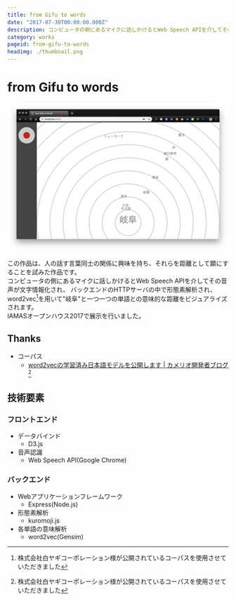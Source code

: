 ```yaml
---
title: from Gifu to words
date: "2017-07-30T00:00:00.000Z"
description: コンピュータの側にあるマイクに話しかけるとWeb Speech APIを介してその音声が文字情報化され、バックエンドのHTTPサーバの中で形態素解析され、word2vecライブラリを用いて"岐阜"と一つ一つの単語との意味的な距離をビジュアライズする。IAMASオープンハウス2017で展示を行った。
category: works
pageid: from-gifu-to-words
headimg: ./thumbnail.png
---
```


# from Gifu to words

![from Gifu to words](./from-gifu-to-words.png "from Gifu to words")

この作品は、人の話す言葉同士の関係に興味を持ち、それらを距離として顕にすることを試みた作品です。  
コンピュータの側にあるマイクに話しかけるとWeb Speech APIを介してその音声が文字情報化され、
バックエンドのHTTPサーバの中で形態素解析され、
word2vec[^1]を用いて"岐阜"と一つ一つの単語との意味的な距離をビジュアライズされます。  
IAMASオープンハウス2017で展示を行いました。

[^1]: 株式会社白ヤギコーポレーション様が公開されているコーパスを使用させていただきました

## Thanks

- コーパス
    - [word2vecの学習済み日本語モデルを公開します | カメリオ開発者ブログ](http://aial.shiroyagi.co.jp/2017/02/japanese-word2vec-model-builder)[^1]

## 技術要素

### フロントエンド
- データバインド
    - D3.js
- 音声認識
    - Web Speech API(Google Chrome)

### バックエンド
- Webアプリケーションフレームワーク
    - Express(Node.js)
- 形態素解析
    - kuromoji.js
- 各単語の意味解析
    - word2vec(Gensim)